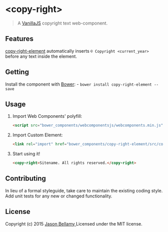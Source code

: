 # &lt;copy-right&gt;

> A [VanillaJS](http://vanilla-js.com/) copyright text web-component.


## Features

[copy-right-element](https://github.com/jasonbellamy/copy-right-element/) automatically inserts `© Copyright <current_year>` before any text inside the element.


## Getting

Install the component with [Bower](http://bower.io/): - `bower install copy-right-element --save`


## Usage

1. Import Web Components' polyfill:

    ```html
    <script src="bower_components/webcomponentsjs/webcomponents.min.js"></script>
    ```

2. Import Custom Element:

    ```html
    <link rel="import" href="bower_components/copy-right-element/src/copy-right.html">
    ```

3. Start using it!

    ```html
    <copy-right>Sitename. All rights reserved.</copy-right>
    ```


## Contributing
In lieu of a formal styleguide, take care to maintain the existing coding style. Add unit tests for any new or changed functionality.


## License
Copyright (c) 2015 [Jason Bellamy ](http://jasonbellamy.com)
Licensed under the MIT license.
